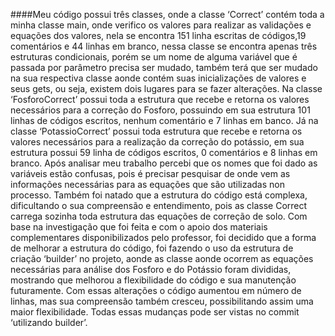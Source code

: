 ####Meu código possui três classes, onde a classe ‘Correct’ contém toda a minha classe main, onde verifico os valores para realizar as validações e equações dos valores, nela se encontra 151 linha escritas de códigos,19 comentários e 44 linhas em branco, nessa classe se encontra apenas três estruturas condicionais, porém se um nome de alguma variável que é passada por parâmetro precisa ser mudado, também terá que ser mudado na sua  respectiva classe aonde contém suas inicializações de valores e seus gets, ou seja, existem dois lugares para se fazer alterações. Na classe ‘FosforoCorrect’ possui toda a estrutura que recebe e retorna os valores necessários para a correção do Fosforo, possuindo em sua estrutura 101 linhas de códigos escritos, nenhum comentário e 7 linhas em banco. Já na classe ‘PotassioCorrect’ possui toda estrutura que recebe e retorna os valores necessários para a realização da correção do potássio, em sua estrutura possui 59 linha de códigos escritos, 0 comentários e 8 linhas em branco. Após analisar meu trabalho percebi que os nomes que foi dado as variáveis estão confusas, pois é precisar pesquisar de onde vem as informações necessárias para as equações que são utilizadas non processo. Também foi natado que a estrutura do código está complexa, dificultando o sua compreensão e entendimento, pois as classe Correct carrega sozinha toda estrutura das equações de correção de solo. 
Com base na investigação que foi feita e com o apoio dos materiais complementares disponibilizados pelo professor,  foi decidido que a forma de melhorar a estrutura do código, foi fazendo o uso da estrutura de criação ‘builder’ no projeto, aonde as classe aonde ocorrem as equações necessárias para análise dos Fosforo e do Potássio foram divididas, mostrando que melhorou a flexibilidade do código e sua manutenção futuramente. Com essas alterações o código aumentou em número de linhas, mas sua compreensão também cresceu, possibilitando assim uma maior flexibilidade. Todas essas mudanças pode ser vistas no commit  ‘utilizando builder’.
